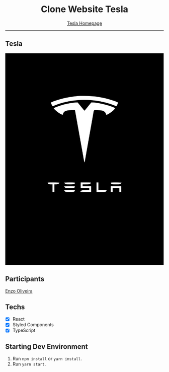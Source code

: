<h1 align="center">
Clone Website Tesla
</h1>

<p align="center"><a href="https://tesla.com">Tesla Homepage</a></p>
<p align="center">

<hr>

## Tesla

<img src="public/tesla.svg">

## Participants

[Enzo Oliveira](https://github.com/HurtyKg)

## Techs

- [x] React
- [x] Styled Components
- [x] TypeScript

## Starting Dev Environment

1. Run `npm install` or `yarn install`.<br />
2. Run `yarn start`.<br />
